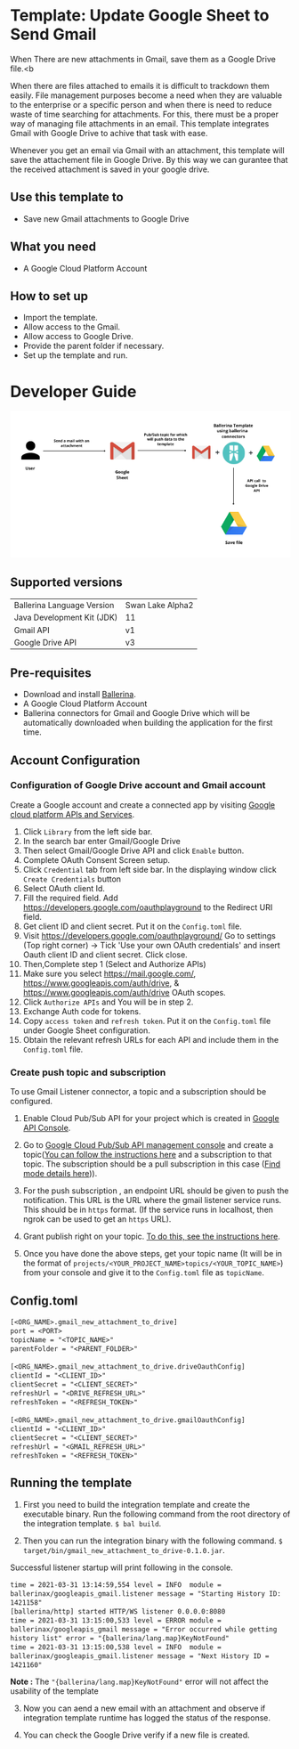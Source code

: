 # Template: Update Google Sheet to Send Gmail
When There are new attachments in Gmail, save them as a Google Drive file.<b

When there are files attached to emails it is difficult to trackdown them easily. File management purposes become a need
when they are valuable to the enterprise or a specific person and when there is need to reduce waste of time searching for attachments.
For this, there must be a proper way of managing file attachments in an email. This template integrates Gmail with 
Google Drive to achive that task with ease.
 
Whenever you get an email via Gmail with an attachment, this template will save the attachement file in Google Drive. 
By this way we can gurantee that the received attachment is saved in your google drive.

## Use this template to
- Save new Gmail attachments to Google Drive

## What you need
- A Google Cloud Platform Account

## How to set up
- Import the template.
- Allow access to the Gmail.
- Allow access to Google Drive.
- Provide the parent folder if necessary.
- Set up the template and run.

# Developer Guide
<p align="center">
<img src="./docs/images/gmail_new_attachment_to_drive.png?raw=true" alt="Gmail-Drive Integration template overview"/>
</p>

## Supported versions
<table>
  <tr>
   <td>Ballerina Language Version
   </td>
   <td>Swan Lake Alpha2
   </td>
  </tr>
  <tr>
   <td>Java Development Kit (JDK) 
   </td>
   <td>11
   </td>
  </tr>
  <tr>
   <td>Gmail API
   </td>
   <td>v1
   </td>
  </tr>
  <tr>
   <td>Google Drive API
   </td>
   <td>v3
   </td>
  </tr>
</table>

## Pre-requisites
* Download and install [Ballerina](https://ballerinalang.org/downloads/).
* A Google Cloud Platform Account
* Ballerina connectors for Gmail and Google Drive which will be automatically downloaded when building the application for the first time.

## Account Configuration
### Configuration of Google Drive account and Gmail account
Create a Google account and create a connected app by visiting [Google cloud platform APIs and Services](https://console.cloud.google.com/apis/dashboard). 

1. Click `Library` from the left side bar.
2. In the search bar enter Gmail/Google Drive
3. Then select Gmail/Google Drive API and click `Enable` button.
4. Complete OAuth Consent Screen setup.
5. Click `Credential` tab from left side bar. In the displaying window click `Create Credentials` button
6. Select OAuth client Id.
7. Fill the required field. Add https://developers.google.com/oauthplayground to the Redirect URI field.
8. Get client ID and client secret. Put it on the `Config.toml` file.
9. Visit https://developers.google.com/oauthplayground/ 
    Go to settings (Top right corner) -> Tick 'Use your own OAuth credentials' and insert Oauth client ID and client secret. 
    Click close.
10. Then,Complete step 1 (Select and Authorize APIs)
11. Make sure you select https://mail.google.com/, https://www.googleapis.com/auth/drive, & https://www.googleapis.com/auth/drive OAuth scopes.
12. Click `Authorize APIs` and You will be in step 2.
13. Exchange Auth code for tokens.
14. Copy `access token` and `refresh token`. Put it on the `Config.toml` file under Google Sheet configuration.
15. Obtain the relevant refresh URLs for each API and include them in the `Config.toml` file.

### Create push topic and subscription
To use Gmail Listener connector, a topic and a subscription should be configured.

1. Enable Cloud Pub/Sub API for your project which is created in [Google API Console](https://console.developers.google.com).
2. Go to [Google Cloud Pub/Sub API management console](https://console.cloud.google.com/cloudpubsub/topic/list)  and create a topic([You can follow the instructions here](https://cloud.google.com/pubsub/docs/quickstart-console) and a subscription to that topic. The subscription should be a pull subscription in this case ([Find mode details here](https://cloud.google.com/pubsub/docs/subscriber))).
3. For the push subscription , an endpoint URL should be given to push the notification. This URL is the URL where the gmail listener service runs. This should be in `https`  format. (If the service runs in localhost, then ngrok can be used to get an `https` URL).
4. Grant publish right on your topic. [To do this, see the instructions here](https://developers.google.com/gmail/api/guides/push#grant_publish_rights_on_your_topic).

5. Once you have done the above steps, get your topic name (It will be in the format of `projects/<YOUR_PROJECT_NAME>topics/<YOUR_TOPIC_NAME>`) from your console and give it to the `Config.toml` file as `topicName`.

## Config.toml 
```
[<ORG_NAME>.gmail_new_attachment_to_drive]
port = <PORT>
topicName = "<TOPIC_NAME>"
parentFolder = "<PARENT_FOLDER>"

[<ORG_NAME>.gmail_new_attachment_to_drive.driveOauthConfig]
clientId = "<CLIENT_ID>"
clientSecret = "<CLIENT_SECRET>"
refreshUrl = "<DRIVE_REFRESH_URL>"
refreshToken = "<REFRESH_TOKEN>"

[<ORG_NAME>.gmail_new_attachment_to_drive.gmailOauthConfig]
clientId = "<CLIENT_ID>"
clientSecret = "<CLIENT_SECRET>"
refreshUrl = "<GMAIL_REFRESH_URL>"
refreshToken = "<REFRESH_TOKEN>"
```
## Running the template
1. First you need to build the integration template and create the executable binary. Run the following command from the 
   root directory of the integration template. 
`$ bal build`. 

2. Then you can run the integration binary with the following command. 
`$ target/bin/gmail_new_attachment_to_drive-0.1.0.jar`. 

Successful listener startup will print following in the console.
```
time = 2021-03-31 13:14:59,554 level = INFO  module = ballerinax/googleapis_gmail.listener message = "Starting History ID: 1421158" 
[ballerina/http] started HTTP/WS listener 0.0.0.0:8080
time = 2021-03-31 13:15:00,533 level = ERROR module = ballerinax/googleapis_gmail message = "Error occurred while getting history list" error = "{ballerina/lang.map}KeyNotFound" 
time = 2021-03-31 13:15:00,538 level = INFO  module = ballerinax/googleapis_gmail.listener message = "Next History ID = 1421160" 
```
**Note :** The `"{ballerina/lang.map}KeyNotFound"` error will not affect the usability of the template

3. Now you can aend a new email with an attachment and observe if integration template runtime has 
   logged the status of the response.

4. You can check the Google Drive verify if a new file is created. 
